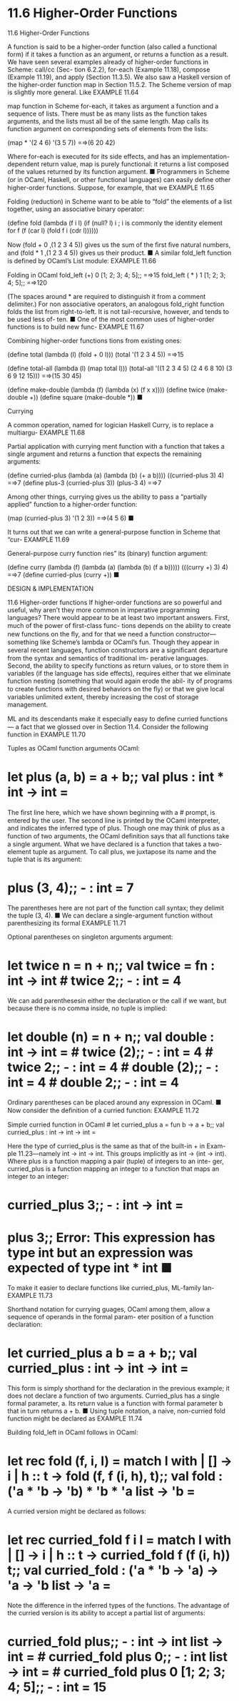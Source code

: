 # 11.6 Higher-Order Functions

11.6 Higher-Order Functions

A function is said to be a higher-order function (also called a functional form) if it takes a function as an argument, or returns a function as a result. We have seen several examples already of higher-order functions in Scheme: call/cc (Sec- tion 6.2.2), for-each (Example 11.18), compose (Example 11.19), and apply (Section 11.3.5). We also saw a Haskell version of the higher-order function map in Section 11.5.2. The Scheme version of map is slightly more general. Like EXAMPLE 11.64

map function in Scheme for-each, it takes as argument a function and a sequence of lists. There must be as many lists as the function takes arguments, and the lists must all be of the same length. Map calls its function argument on corresponding sets of elements from the lists:

(map * '(2 4 6) '(3 5 7)) =⇒(6 20 42)

Where for-each is executed for its side effects, and has an implementation- dependent return value, map is purely functional: it returns a list composed of the values returned by its function argument. ■ Programmers in Scheme (or in OCaml, Haskell, or other functional languages) can easily deﬁne other higher-order functions. Suppose, for example, that we EXAMPLE 11.65

Folding (reduction) in Scheme want to be able to “fold” the elements of a list together, using an associative binary operator:

(define fold (lambda (f i l) (if (null? l) i ; i is commonly the identity element for f (f (car l) (fold f i (cdr l))))))

Now (fold + 0 ‚(1 2 3 4 5)) gives us the sum of the ﬁrst ﬁve natural numbers, and (fold * 1 ‚(1 2 3 4 5)) gives us their product. ■ A similar fold_left function is deﬁned by OCaml’s List module: EXAMPLE 11.66

Folding in OCaml fold_left (+) 0 [1; 2; 3; 4; 5];; =⇒15 fold_left ( * ) 1 [1; 2; 3; 4; 5];; =⇒120

(The spaces around * are required to distinguish it from a comment delimiter.) For non associative operators, an analogous fold_right function folds the list from right-to-left. It is not tail-recursive, however, and tends to be used less of- ten. ■ One of the most common uses of higher-order functions is to build new func- EXAMPLE 11.67

Combining higher-order functions tions from existing ones:

(define total (lambda (l) (fold + 0 l))) (total '(1 2 3 4 5)) =⇒15

(define total-all (lambda (l) (map total l))) (total-all '((1 2 3 4 5) (2 4 6 8 10) (3 6 9 12 15))) =⇒(15 30 45)

(define make-double (lambda (f) (lambda (x) (f x x)))) (define twice (make-double +)) (define square (make-double *)) ■

Currying

A common operation, named for logician Haskell Curry, is to replace a multiargu- EXAMPLE 11.68

Partial application with currying ment function with a function that takes a single argument and returns a function that expects the remaining arguments:

(define curried-plus (lambda (a) (lambda (b) (+ a b)))) ((curried-plus 3) 4) =⇒7 (define plus-3 (curried-plus 3)) (plus-3 4) =⇒7

Among other things, currying gives us the ability to pass a “partially applied” function to a higher-order function:

(map (curried-plus 3) '(1 2 3)) =⇒(4 5 6) ■

It turns out that we can write a general-purpose function in Scheme that “cur- EXAMPLE 11.69

General-purpose curry function ries” its (binary) function argument:

(define curry (lambda (f) (lambda (a) (lambda (b) (f a b))))) (((curry +) 3) 4) =⇒7 (define curried-plus (curry +)) ■

DESIGN & IMPLEMENTATION

11.6 Higher-order functions If higher-order functions are so powerful and useful, why aren’t they more common in imperative programming languages? There would appear to be at least two important answers. First, much of the power of ﬁrst-class func- tions depends on the ability to create new functions on the ﬂy, and for that we need a function constructor—something like Scheme’s lambda or OCaml’s fun. Though they appear in several recent languages, function constructors are a signiﬁcant departure from the syntax and semantics of traditional im- perative languages. Second, the ability to specify functions as return values, or to store them in variables (if the language has side effects), requires either that we eliminate function nesting (something that would again erode the abil- ity of programs to create functions with desired behaviors on the ﬂy) or that we give local variables unlimited extent, thereby increasing the cost of storage management.

ML and its descendants make it especially easy to deﬁne curried functions— a fact that we glossed over in Section 11.4. Consider the following function in EXAMPLE 11.70

Tuples as OCaml function arguments OCaml:

# let plus (a, b) = a + b;; val plus : int * int -> int = <fun>

The ﬁrst line here, which we have shown beginning with a # prompt, is entered by the user. The second line is printed by the OCaml interpreter, and indicates the inferred type of plus. Though one may think of plus as a function of two arguments, the OCaml deﬁnition says that all functions take a single argument. What we have declared is a function that takes a two-element tuple as argument. To call plus, we juxtapose its name and the tuple that is its argument:

# plus (3, 4);; - : int = 7

The parentheses here are not part of the function call syntax; they delimit the tuple (3, 4). ■ We can declare a single-argument function without parenthesizing its formal EXAMPLE 11.71

Optional parentheses on singleton arguments argument:

# let twice n = n + n;; val twice = fn : int -> int # twice 2;; - : int = 4

We can add parenthesesin either the declaration or the call if we want, but because there is no comma inside, no tuple is implied:

# let double (n) = n + n;; val double : int -> int = <fun> # twice (2);; - : int = 4 # twice 2;; - : int = 4 # double (2);; - : int = 4 # double 2;; - : int = 4

Ordinary parentheses can be placed around any expression in OCaml. ■ Now consider the deﬁnition of a curried function: EXAMPLE 11.72

Simple curried function in OCaml # let curried_plus a = fun b -> a + b;; val curried_plus : int -> int -> int = <fun>

Here the type of curried_plus is the same as that of the built-in + in Exam- ple 11.23—namely int -> int -> int. This groups implicitly as int -> (int -> int). Where plus is a function mapping a pair (tuple) of integers to an inte- ger, curried_plus is a function mapping an integer to a function that maps an integer to an integer:

# curried_plus 3;; - : int -> int = <fun>

# plus 3;; Error: This expression has type int but an expression was expected of type int * int ■

To make it easier to declare functions like curried_plus, ML-family lan- EXAMPLE 11.73

Shorthand notation for currying guages, OCaml among them, allow a sequence of operands in the formal param- eter position of a function declaration:

# let curried_plus a b = a + b;; val curried_plus : int -> int -> int = <fun>

This form is simply shorthand for the declaration in the previous example; it does not declare a function of two arguments. Curried_plus has a single formal parameter, a. Its return value is a function with formal parameter b that in turn returns a + b. ■ Using tuple notation, a naive, non-curried fold function might be declared as EXAMPLE 11.74

Building fold_left in OCaml follows in OCaml:

# let rec fold (f, i, l) = match l with | [] -> i | h :: t -> fold (f, f (i, h), t);; val fold : ('a * 'b -> 'b) * 'b * 'a list -> 'b = <fun>

A curried version might be declared as follows:

# let rec curried_fold f i l = match l with | [] -> i | h :: t -> curried_fold f (f (i, h)) t;; val curried_fold : ('a * 'b -> 'a) -> 'a -> 'b list -> 'a = <fun>

Note the difference in the inferred types of the functions. The advantage of the curried version is its ability to accept a partial list of arguments:

# curried_fold plus;; - : int -> int list -> int = <fun> # curried_fold plus 0;; - : int list -> int = <fun> # curried_fold plus 0 [1; 2; 3; 4; 5];; - : int = 15

